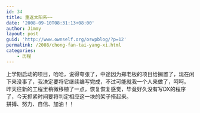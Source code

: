 ```yaml
---
id: 34
title: 重返太阳系~~
date: '2008-09-10T08:31:13+08:00'
author: Jimmy
layout: post
guid: 'http://www.ownself.org/oswpblog/?p=12'
permalink: /2008/chong-fan-tai-yang-xi.html
categories:
    - 历程
---
```


 上学期启动的项目，哈哈，说得夸张了，中途因为郑老板的项目给搁置了，现在闲下来没事了，我决定要将它继续编写完成，不过可能就我一个人来做了，呵呵。  
 昨天往新的工程里稍微移植了一点，恢复恢复感觉，毕竟好久没有写DX的程序了，今天抓紧时间要将判定相应这一块的架子搭起来。  
 拼搏、努力、自信、加油！！